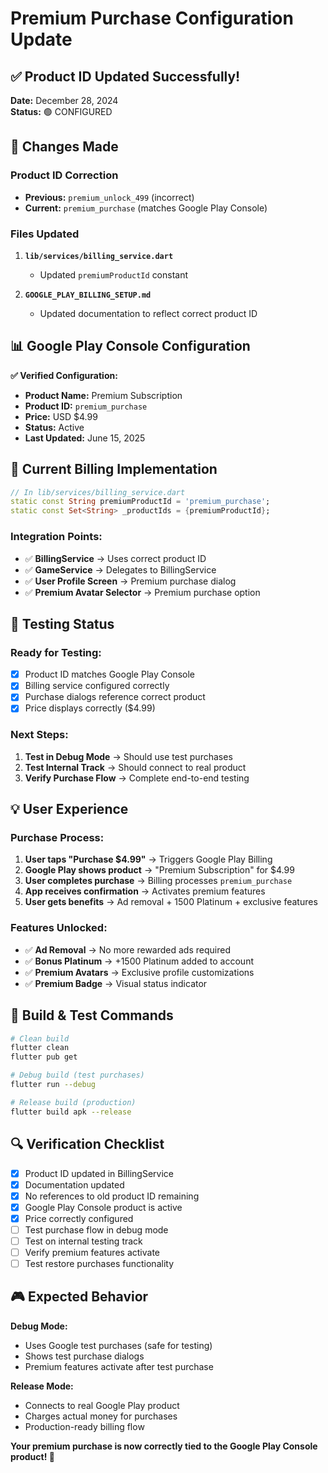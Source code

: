 # Premium Purchase Configuration Update

## ✅ **Product ID Updated Successfully!**

**Date:** December 28, 2024  
**Status:** 🟢 CONFIGURED

## 🔄 **Changes Made**

### Product ID Correction
- **Previous:** `premium_unlock_499` (incorrect)
- **Current:** `premium_purchase` (matches Google Play Console)

### Files Updated
1. **`lib/services/billing_service.dart`**
   - Updated `premiumProductId` constant
   
2. **`GOOGLE_PLAY_BILLING_SETUP.md`**
   - Updated documentation to reflect correct product ID

## 📊 **Google Play Console Configuration**

**✅ Verified Configuration:**
- **Product Name:** Premium Subscription
- **Product ID:** `premium_purchase`
- **Price:** USD $4.99
- **Status:** Active
- **Last Updated:** June 15, 2025

## 🎯 **Current Billing Implementation**

```dart
// In lib/services/billing_service.dart
static const String premiumProductId = 'premium_purchase';
static const Set<String> _productIds = {premiumProductId};
```

### Integration Points:
- ✅ **BillingService** → Uses correct product ID
- ✅ **GameService** → Delegates to BillingService
- ✅ **User Profile Screen** → Premium purchase dialog
- ✅ **Premium Avatar Selector** → Premium purchase option

## 🧪 **Testing Status**

### Ready for Testing:
- [x] Product ID matches Google Play Console
- [x] Billing service configured correctly
- [x] Purchase dialogs reference correct product
- [x] Price displays correctly ($4.99)

### Next Steps:
1. **Test in Debug Mode** → Should use test purchases
2. **Test Internal Track** → Should connect to real product
3. **Verify Purchase Flow** → Complete end-to-end testing

## 💡 **User Experience**

### Purchase Process:
1. **User taps "Purchase $4.99"** → Triggers Google Play Billing
2. **Google Play shows product** → "Premium Subscription" for $4.99
3. **User completes purchase** → Billing processes `premium_purchase`
4. **App receives confirmation** → Activates premium features
5. **User gets benefits** → Ad removal + 1500 Platinum + exclusive features

### Features Unlocked:
- ✅ **Ad Removal** → No more rewarded ads required
- ✅ **Bonus Platinum** → +1500 Platinum added to account
- ✅ **Premium Avatars** → Exclusive profile customizations
- ✅ **Premium Badge** → Visual status indicator

## 📱 **Build & Test Commands**

```bash
# Clean build
flutter clean
flutter pub get

# Debug build (test purchases)
flutter run --debug

# Release build (production)
flutter build apk --release
```

## 🔍 **Verification Checklist**

- [x] Product ID updated in BillingService
- [x] Documentation updated
- [x] No references to old product ID remaining
- [x] Google Play Console product is active
- [x] Price correctly configured
- [ ] Test purchase flow in debug mode
- [ ] Test on internal testing track
- [ ] Verify premium features activate
- [ ] Test restore purchases functionality

## 🎮 **Expected Behavior**

**Debug Mode:**
- Uses Google test purchases (safe for testing)
- Shows test purchase dialogs
- Premium features activate after test purchase

**Release Mode:**
- Connects to real Google Play product
- Charges actual money for purchases
- Production-ready billing flow

**Your premium purchase is now correctly tied to the Google Play Console product! 🚀** 